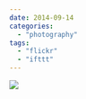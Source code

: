 ```yaml
---
date: 2014-09-14
categories: 
  - "photography"
tags: 
  - "flickr"
  - "ifttt"
---
```


![](https://farm6.staticflickr.com/5580/15050862288_b4d6802803_b.jpg)
